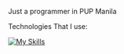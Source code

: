Just a programmer in PUP Manila


Technologies That I use:

[![My Skills](https://skillicons.dev/icons?i=js,html,css,wasm)](https://skillicons.dev)
